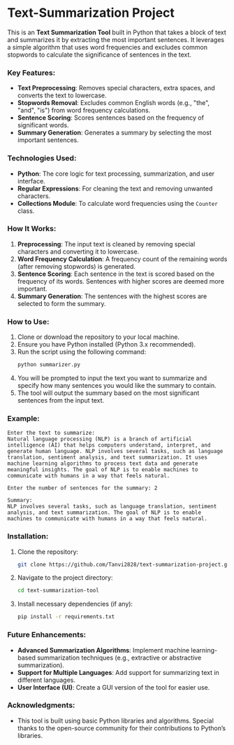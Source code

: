 # Text-Summarization Project
This is an **Text Summarization Tool** built in Python that takes a block of text and summarizes it by extracting the most important sentences. It leverages a simple algorithm that uses word frequencies and excludes common stopwords to calculate the significance of sentences in the text. 

### Key Features:
- **Text Preprocessing**: Removes special characters, extra spaces, and converts the text to lowercase.
- **Stopwords Removal**: Excludes common English words (e.g., "the", "and", "is") from word frequency calculations.
- **Sentence Scoring**: Scores sentences based on the frequency of significant words.
- **Summary Generation**: Generates a summary by selecting the most important sentences.

### Technologies Used:
- **Python**: The core logic for text processing, summarization, and user interface.
- **Regular Expressions**: For cleaning the text and removing unwanted characters.
- **Collections Module**: To calculate word frequencies using the `Counter` class.

### How It Works:
1. **Preprocessing**: The input text is cleaned by removing special characters and converting it to lowercase.
2. **Word Frequency Calculation**: A frequency count of the remaining words (after removing stopwords) is generated.
3. **Sentence Scoring**: Each sentence in the text is scored based on the frequency of its words. Sentences with higher scores are deemed more important.
4. **Summary Generation**: The sentences with the highest scores are selected to form the summary.

### How to Use:
1. Clone or download the repository to your local machine.
2. Ensure you have Python installed (Python 3.x recommended).
3. Run the script using the following command:
    ```bash
    python summarizer.py
    ```
4. You will be prompted to input the text you want to summarize and specify how many sentences you would like the summary to contain.
5. The tool will output the summary based on the most significant sentences from the input text.

### Example:
```plaintext
Enter the text to summarize:
Natural language processing (NLP) is a branch of artificial intelligence (AI) that helps computers understand, interpret, and generate human language. NLP involves several tasks, such as language translation, sentiment analysis, and text summarization. It uses machine learning algorithms to process text data and generate meaningful insights. The goal of NLP is to enable machines to communicate with humans in a way that feels natural.

Enter the number of sentences for the summary: 2

Summary:
NLP involves several tasks, such as language translation, sentiment analysis, and text summarization. The goal of NLP is to enable machines to communicate with humans in a way that feels natural.
```

### Installation:
1. Clone the repository:
    ```bash
    git clone https://github.com/Tanvi2828/text-summarization-project.git
    ```
2. Navigate to the project directory:
    ```bash
    cd text-summarization-tool
    ```
3. Install necessary dependencies (if any):
    ```bash
    pip install -r requirements.txt
    ```

### Future Enhancements:
- **Advanced Summarization Algorithms**: Implement machine learning-based summarization techniques (e.g., extractive or abstractive summarization).
- **Support for Multiple Languages**: Add support for summarizing text in different languages.
- **User Interface (UI)**: Create a GUI version of the tool for easier use.

### Acknowledgments:
- This tool is built using basic Python libraries and algorithms. Special thanks to the open-source community for their contributions to Python’s libraries.


